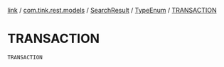 [link](../../../index.md) / [com.tink.rest.models](../../index.md) / [SearchResult](../index.md) / [TypeEnum](index.md) / [TRANSACTION](./-t-r-a-n-s-a-c-t-i-o-n.md)

# TRANSACTION

`TRANSACTION`